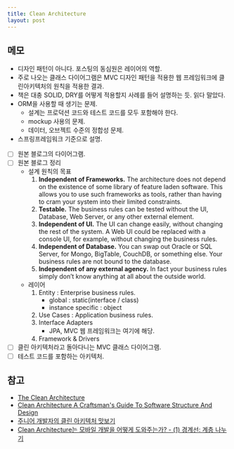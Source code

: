 ```yaml
---
title: Clean Architecture
layout: post
---
```


## 메모

- 디자인 패턴이 아니다. 포스팅의 동심원은 레이어의 역할.
- 주로 나오는 클래스 다이어그램은 MVC 디자인 패턴을 적용한 웹 프레임워크에 클린아키텍처의 원칙을 적용한 결과.
- 책은 대충 SOLID, DRY를 어떻게 적용할지 사례를 들어 설명하는 듯. 읽다 말았다.
- ORM을 사용할 때 생기는 문제.
  - 설계는 프로덕션 코드와 테스트 코드를 모두 포함해야 한다.
  - mockup 사용의 문제.
  - 데이터, 오브젝트 수준의 정합성 문제.
- 스프링프레임워크 기준으로 설명.
- [ ] 원본 블로그의 다이어그램.
- [ ] 원본 블로그 정리
  - 설계 원칙의 목표
    1. **Independent of Frameworks.** The architecture does not depend on the existence of some library of feature laden software. This allows you to use such frameworks as tools, rather than having to cram your system into their limited constraints.
    2. **Testable.** The business rules can be tested without the UI, Database, Web Server, or any other external element.
    3. **Independent of UI.** The UI can change easily, without changing the rest of the system. A Web UI could be replaced with a console UI, for example, without changing the business rules.
    4. **Independent of Database.** You can swap out Oracle or SQL Server, for Mongo, BigTable, CouchDB, or something else. Your business rules are not bound to the database.
    5. **Independent of any external agency.** In fact your business rules simply don’t know anything at all about the outside world.
  - 레이어
    1. Entity : Enterprise business rules.
       - global : static(interface / class)
       - instance specific : object
    2. Use Cases : Application business rules.
    3. Interface Adapters
       - JPA, MVC 웹 프레임워크는 여기에 해당.
    4. Framework & Drivers
- [ ] 클린 아키텍처라고 돌아다니는 MVC 클래스 다이어그램.
- [ ] 테스트 코드를 포함하는 아키텍처.

## 참고

- [The Clean Architecture](https://blog.cleancoder.com/uncle-bob/2012/08/13/the-clean-architecture.html)
- [Clean Architecture A Craftsman's Guide To Software Structure And Design](https://archive.org/details/CleanArchitecture)
- [주니어 개발자의 클린 아키텍처 맛보기](https://woowabros.github.io/tools/2019/10/02/clean-architecture-experience.html)
- [Clean Architecture는 모바일 개발을 어떻게 도와주는가? - (1) 경계선: 계층 나누기](https://medium.com/@justfaceit/clean-architecture%EB%8A%94-%EB%AA%A8%EB%B0%94%EC%9D%BC-%EA%B0%9C%EB%B0%9C%EC%9D%84-%EC%96%B4%EB%96%BB%EA%B2%8C-%EB%8F%84%EC%99%80%EC%A3%BC%EB%8A%94%EA%B0%80-1-%EA%B2%BD%EA%B3%84%EC%84%A0-%EA%B3%84%EC%B8%B5%EC%9D%84-%EC%A0%95%EC%9D%98%ED%95%B4%EC%A4%80%EB%8B%A4-b77496744616)
